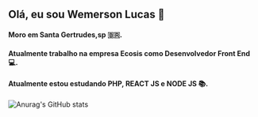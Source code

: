 ## Olá, eu sou Wemerson Lucas 👋
#### Moro em Santa Gertrudes,sp 🇧🇷.
#### Atualmente trabalho na empresa Ecosis como Desenvolvedor Front End :computer:.
#### Atualmente estou estudando PHP, REACT JS  e NODE JS :books:.

![Anurag's GitHub stats](https://github-readme-stats.vercel.app/api?username=wemersonlucas&show_icons=true&theme=react)


